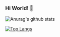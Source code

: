 ### Hi World! 👋

<!--
**GonzaloMartinCano/GonzaloMartinCano** is a ✨ _special_ ✨ repository because its `README.md` (this file) appears on your GitHub profile.

Here are some ideas to get you started:

- 🔭 I’m currently working on ...
- 🌱 I’m currently learning ...
- 👯 I’m looking to collaborate on ...
- 🤔 I’m looking for help with ...
- 💬 Ask me about ...
- 📫 How to reach me: ...
- 😄 Pronouns: ...
- ⚡ Fun fact: ...
-->
![Anurag's github stats](https://github-readme-stats.vercel.app/api?username=gonzalomartincano&count_private=true&show_icons=true)

[![Top Langs](https://github-readme-stats.vercel.app/api/top-langs/?username=anuraghazra&langs_count=8)](https://github.com/gonzalomartincano/github-readme-stats)

